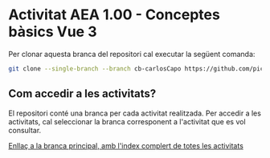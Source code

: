 # Activitat AEA 1.00 - Conceptes bàsics Vue 3

Per clonar aquesta branca del repositori cal executar la següent comanda:

```bash
git clone --single-branch --branch cb-carlosCapo https://github.com/picuu/m14.git
```

## Com accedir a les activitats?

El repositori conté una branca per cada activitat realitzada. Per accedir a les activitats, cal seleccionar la branca corresponent a l'activitat que es vol consultar.

[Enllaç a la branca principal, amb l'index complert de totes les activitats](https://github.com/picuu/m14?tab=readme-ov-file#branques-per-activitat)

